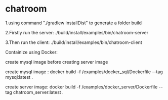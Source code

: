 # chatroom

1.using command "./gradlew installDist" to generate a folder build

2.Firstly run the server: ./build/install/examples/bin/chatroom-server

3.Then run the client: ./build/install/examples/bin/chatroom-client

Containize using Docker:

create mysql image before creating server image

create mysql image : docker build -f /examples/docker_sql/Dockerfile --tag mysql:latest .

create server image: docker build -f /examples/docker_server/Dockerfile --tag chatroom_server:latest .



